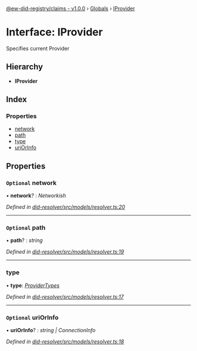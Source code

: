 [@ew-did-registry/claims - v1.0.0](../README.md) › [Globals](../globals.md) › [IProvider](iprovider.md)

# Interface: IProvider

Specifies current Provider

## Hierarchy

* **IProvider**

## Index

### Properties

* [network](iprovider.md#optional-network)
* [path](iprovider.md#optional-path)
* [type](iprovider.md#type)
* [uriOrInfo](iprovider.md#optional-uriorinfo)

## Properties

### `Optional` network

• **network**? : *Networkish*

*Defined in [did-resolver/src/models/resolver.ts:20](https://github.com/energywebfoundation/ew-did-registry/blob/d1c8ba6/packages/did-resolver/src/models/resolver.ts#L20)*

___

### `Optional` path

• **path**? : *string*

*Defined in [did-resolver/src/models/resolver.ts:19](https://github.com/energywebfoundation/ew-did-registry/blob/d1c8ba6/packages/did-resolver/src/models/resolver.ts#L19)*

___

###  type

• **type**: *[ProviderTypes](../enums/providertypes.md)*

*Defined in [did-resolver/src/models/resolver.ts:17](https://github.com/energywebfoundation/ew-did-registry/blob/d1c8ba6/packages/did-resolver/src/models/resolver.ts#L17)*

___

### `Optional` uriOrInfo

• **uriOrInfo**? : *string | ConnectionInfo*

*Defined in [did-resolver/src/models/resolver.ts:18](https://github.com/energywebfoundation/ew-did-registry/blob/d1c8ba6/packages/did-resolver/src/models/resolver.ts#L18)*
